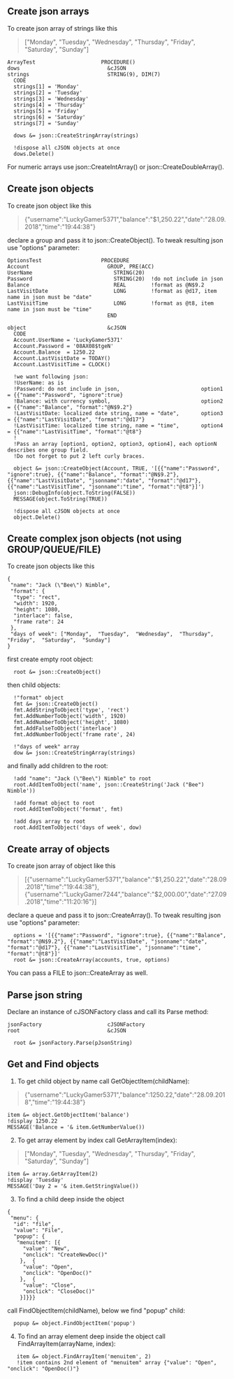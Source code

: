 ## Create json arrays
To create json array of strings like this
> ["Monday", "Tuesday", "Wednesday", "Thursday", "Friday", "Saturday", "Sunday"]
```
ArrayTest                     PROCEDURE()
dows                            &cJSON
strings                         STRING(9), DIM(7)
  CODE
  strings[1] = 'Monday'
  strings[2] = 'Tuesday'
  strings[3] = 'Wednesday'
  strings[4] = 'Thursday'
  strings[5] = 'Friday'
  strings[6] = 'Saturday'
  strings[7] = 'Sunday'
  
  dows &= json::CreateStringArray(strings)
  
  !dispose all cJSON objects at once
  dows.Delete()
```
For numeric arrays use json::CreateIntArray() or json::CreateDoubleArray().

## Create json objects
To create json object like this
> {"username":"LuckyGamer5371","balance":"$1,250.22","date":"28.09.2018","time":"19:44:38"}

declare a group and pass it to json::CreateObject(). To tweak resulting json use "options" parameter:
```
OptionsTest                   PROCEDURE
Account                         GROUP, PRE(ACC)
UserName                          STRING(20)
Password                          STRING(20)  !do not include in json
Balance                           REAL        !format as @N$9.2
LastVisitDate                     LONG        !format as @d17, item name in json must be "date"
LastVisitTime                     LONG        !format as @t8, item name in json must be "time"
                                END

object                          &cJSON
  CODE
  Account.UserName = 'LuckyGamer5371'
  Account.Password = '08AX08$tgeN'
  Account.Balance  = 1250.22
  Account.LastVisitDate = TODAY()
  Account.LastVisitTime = CLOCK()
  
  !we want following json:
  !UserName: as is
  !Password: do not include in json,                          option1 = {{"name":"Password", "ignore":true}
  !Balance: with currency symbol,                             option2 = {{"name":"Balance", "format":"@N$9.2"}
  !LastVisitDate: localized date string, name = "date",       option3 = {{"name":"LastVisitDate", "format":"@d17"}
  !LastVisitTime: localized time string, name = "time",       option4 = {{"name":"LastVisitTime", "format":"@t8"}
  !
  !Pass an array [option1, option2, option3, option4], each optionN describes one group field.
  !Do not forget to put 2 left curly braces.
  
  object &= json::CreateObject(Account, TRUE, '[{{"name":"Password", "ignore":true}, {{"name":"Balance", "format":"@N$9.2"}, {{"name":"LastVisitDate", "jsonname":"date", "format":"@d17"}, {{"name":"LastVisitTime", "jsonname":"time", "format":"@t8"}]')
  json::DebugInfo(object.ToString(FALSE))
  MESSAGE(object.ToString(TRUE))
  
  !dispose all cJSON objects at once
  object.Delete()
```

## Create complex json objects (not using GROUP/QUEUE/FILE)
To create json objects like this
```
{ 
 "name": "Jack (\"Bee\") Nimble", 
 "format": { 
  "type": "rect", 
  "width": 1920, 
  "height": 1080, 
  "interlace": false, 
  "frame rate": 24 
 }, 
 "days of week": ["Monday",  "Tuesday",  "Wednesday",  "Thursday",  "Friday",  "Saturday",  "Sunday"] 
}
```

first create empty root object:
```
  root &= json::CreateObject()
```
then child objects:
```
  !"format" object
  fmt &= json::CreateObject()
  fmt.AddStringToObject('type', 'rect')
  fmt.AddNumberToObject('width', 1920)  
  fmt.AddNumberToObject('height', 1080)  
  fmt.AddFalseToObject('interlace')
  fmt.AddNumberToObject('frame rate', 24)

  !"days of week" array
  dow &= json::CreateStringArray(strings)
```
and finally add children to the root:
```
  !add "name": "Jack (\"Bee\") Nimble" to root
  root.AddItemToObject('name', json::CreateString('Jack ("Bee") Nimble'))
  
  !add format object to root
  root.AddItemToObject('format', fmt)

  !add days array to root
  root.AddItemToObject('days of week', dow)
```

## Create array of objects
To create json array of object like this
> [{"username":"LuckyGamer5371","balance":"$1,250.22","date":"28.09.2018","time":"19:44:38"},
> {"username":"LuckyGamer7244","balance":"$2,000.00","date":"27.09.2018","time":"11:20:16"}]

declare a queue and pass it to json::CreateArray(). To tweak resulting json use "options" parameter:
```
  options = '[{{"name":"Password", "ignore":true}, {{"name":"Balance", "format":"@N$9.2"}, {{"name":"LastVisitDate", "jsonname":"date", "format":"@d17"}, {{"name":"LastVisitTime", "jsonname":"time", "format":"@t8"}]'
  root &= json::CreateArray(accounts, true, options)
```
You can pass a FILE to json::CreateArray as well.

## Parse json string
Declare an instance of cJSONFactory class and call its Parse method:
```
jsonFactory                     cJSONFactory
root                            &cJSON

  root &= jsonFactory.Parse(pJsonString)
```

## Get and Find objects
1. To get child object by name call GetObjectItem(childName):
> {"username":"LuckyGamer5371","balance":1250.22,"date":"28.09.2018","time":"19:44:38"}
```
item &= object.GetObjectItem('balance')
!display 1250.22
MESSAGE('Balance = '& item.GetNumberValue())
```

2. To get array element by index call GetArrayItem(index):
> ["Monday", "Tuesday", "Wednesday", "Thursday", "Friday", "Saturday", "Sunday"]
```
item &= array.GetArrayItem(2)
!display 'Tuesday'
MESSAGE('Day 2 = '& item.GetStringValue())
```

3. To find a child deep inside the object
```
{ 
 "menu": { 
  "id": "file", 
  "value": "File", 
  "popup": { 
   "menuitem": [{ 
     "value": "New", 
     "onclick": "CreateNewDoc()" 
    },  { 
     "value": "Open", 
     "onclick": "OpenDoc()" 
    },  { 
     "value": "Close", 
     "onclick": "CloseDoc()" 
    }]}}}
```

call FindObjectItem(childName), below we find "popup" child:
```
  popup &= object.FindObjectItem('popup')
```

4. To find an array element deep inside the object call FindArrayItem(arrayName, index):
```
   item &= object.FindArrayItem('menuitem', 2)
   !item contains 2nd element of "menuitem" array {"value": "Open", "onclick": "OpenDoc()"}
```
